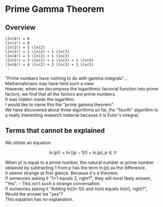 # Prime Gamma Theorem

## Overview

```
\ln(0!) = 0
\ln(1!) = 0
\ln(2!) = 1 \ln(2)
\ln(3!) = 1 \ln(2) + 1 \ln(3)
\ln(4!) = 3 \ln(2) + 1 \ln(3)
\ln(5!) = 3 \ln(2) + 1 \ln(3) + 1 \ln(5)
\ln(6!) = 4 \ln(2) + 2 \ln(3) + 1 \ln(5)
 :
```

"Prime numbers have nothing to do with gamma integrals"... Mathematicians may have held such a view.  
However, when we decompose the logarithmic factorial function into prime factors, we find that all the factors are prime numbers.  
It was hidden inside the logarithm.  
I would like to name this the "prime gamma theorem".  
We have discovered about three algorithms so far, the "fourth" algorithm is a really interesting research material because it is Euler's integral.  

## Terms that cannot be explained

We obtain an equation  

$$ \ln(p!) = \ln((p-1)!) + \ln(p), p  \in \mathbb{P} $$  

When $p!$ is equal to a prime number, the natural number or prime number obtained by subtracting 1 from $p$ has the term $\ln(p)$ as the difference.  
It seems strange at first glance. Because it's a theorem.  
If someones asking it "1+1 equals 2, right?", they will most likely answer, "Yes". - This isn't such a strange conversation.  
If someones asking it "Adding ln((n-1)!) and ln(n) equals ln(n!), right?", Would the answer be "yes"?  
This equation has no explanation.  
